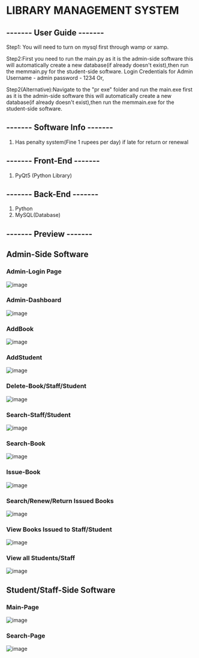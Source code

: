 # LIBRARY MANAGEMENT SYSTEM

## ------- User Guide -------
Step1: You will need to turn on mysql first through wamp or xamp.

Step2:First you need to run the main.py as it is the admin-side software this will automatically create a new database(if already doesn't exist),then run the memmain.py for the student-side software.
Login Credentials for Admin
Username - admin
password - 1234
                                                                          Or,
                                                                          
Step2(Alternative):Navigate to the "pr exe" folder and run the main.exe first as it is the admin-side software this will automatically create a new database(if already doesn't exist),then run the memmain.exe for the student-side software.
## ------- Software Info -------
1. Has penalty system(Fine 1 rupees per day) if late for return or renewal
## ------- Front-End -------
1. PyQt5 (Python Library)

## ------- Back-End -------
1. Python
2. MySQL(Database)

## ------- Preview -------
## Admin-Side Software
### Admin-Login Page
![image](https://github.com/MeghanathShetty/Library_Management_System_BCA/assets/127648939/7de57f95-1ca5-4734-abaa-3974e7d4ef74)
### Admin-Dashboard
![image](https://github.com/MeghanathShetty/Library_Management_System_BCA/assets/127648939/9dd9ccfb-8f02-4661-8a54-a468da68516e)
### AddBook
![image](https://github.com/MeghanathShetty/Library_Management_System_BCA/assets/127648939/e1eba972-2bd8-4359-b91b-7951a528c90c)
### AddStudent
![image](https://github.com/MeghanathShetty/Library_Management_System_BCA/assets/127648939/fcf87c9f-043e-47de-b335-2410f2dfec9b)
### Delete-Book/Staff/Student
![image](https://github.com/MeghanathShetty/Library_Management_System_BCA/assets/127648939/1b125a94-ab38-4f62-be71-9f95e6159434)
### Search-Staff/Student
![image](https://github.com/MeghanathShetty/Library_Management_System_BCA/assets/127648939/73cc190c-57cc-4896-a26d-046af9ec60c3)
### Search-Book
![image](https://github.com/MeghanathShetty/Library_Management_System_BCA/assets/127648939/53ad7ac4-746c-4783-9990-3d5b8a5d4088)
### Issue-Book
![image](https://github.com/MeghanathShetty/Library_Management_System_BCA/assets/127648939/49561e78-e00f-468f-aed8-82d5850a6dc5)
### Search/Renew/Return Issued Books
![image](https://github.com/MeghanathShetty/Library_Management_System_BCA/assets/127648939/2fe8b494-0f80-4b5c-a593-c21ad22ee9ee)
### View Books Issued to Staff/Student
![image](https://github.com/MeghanathShetty/Library_Management_System_BCA/assets/127648939/eadf47bf-b782-4bac-aa09-67b85081b129)
### View all Students/Staff
![image](https://github.com/MeghanathShetty/Library_Management_System_BCA/assets/127648939/e8dd95b7-d7ac-4e9b-be92-25e932a3bf97)


## Student/Staff-Side Software
### Main-Page
![image](https://github.com/MeghanathShetty/Library_Management_System_BCA/assets/127648939/43d23860-a892-4ea6-b068-e412485c7d39)
### Search-Page
![image](https://github.com/MeghanathShetty/Library_Management_System_BCA/assets/127648939/ea0192cc-4836-4dd2-9915-730d61b0dafc)






